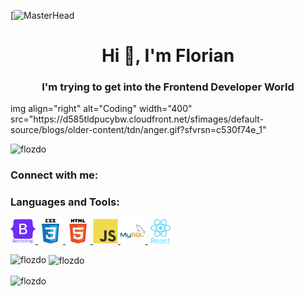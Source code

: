 [![MasterHead](https://user-images.githubusercontent.com/74038190/225813708-98b745f2-7d22-48cf-9150-083f1b00d6c9.gif)
<h1 align="center">Hi 👋, I'm Florian</h1>
<h3 align="center">I'm trying to get into the Frontend Developer World</h3>
img align="right" alt="Coding" width="400" src="https://d585tldpucybw.cloudfront.net/sfimages/default-source/blogs/older-content/tdn/anger.gif?sfvrsn=c530f74e_1"

<p align="left"> <img src="https://komarev.com/ghpvc/?username=flozdo&label=Profile%20views&color=0e75b6&style=flat" alt="flozdo" /> </p>

<h3 align="left">Connect with me:</h3>
<p align="left">
</p>

<h3 align="left">Languages and Tools:</h3>
<p align="left"> <a href="https://getbootstrap.com" target="_blank" rel="noreferrer"> <img src="https://raw.githubusercontent.com/devicons/devicon/master/icons/bootstrap/bootstrap-plain-wordmark.svg" alt="bootstrap" width="40" height="40"/> </a> <a href="https://www.w3schools.com/css/" target="_blank" rel="noreferrer"> <img src="https://raw.githubusercontent.com/devicons/devicon/master/icons/css3/css3-original-wordmark.svg" alt="css3" width="40" height="40"/> </a> <a href="https://www.w3.org/html/" target="_blank" rel="noreferrer"> <img src="https://raw.githubusercontent.com/devicons/devicon/master/icons/html5/html5-original-wordmark.svg" alt="html5" width="40" height="40"/> </a> <a href="https://developer.mozilla.org/en-US/docs/Web/JavaScript" target="_blank" rel="noreferrer"> <img src="https://raw.githubusercontent.com/devicons/devicon/master/icons/javascript/javascript-original.svg" alt="javascript" width="40" height="40"/> </a> <a href="https://www.mysql.com/" target="_blank" rel="noreferrer"> <img src="https://raw.githubusercontent.com/devicons/devicon/master/icons/mysql/mysql-original-wordmark.svg" alt="mysql" width="40" height="40"/> </a> <a href="https://reactjs.org/" target="_blank" rel="noreferrer"> <img src="https://raw.githubusercontent.com/devicons/devicon/master/icons/react/react-original-wordmark.svg" alt="react" width="40" height="40"/> </a> </p>

<p><img align="left" src="https://github-readme-stats.vercel.app/api/top-langs?username=flozdo&show_icons=true&theme=dark&locale=en&layout=compact" alt="flozdo" /></p>

<p>&nbsp;<img align="center" src="https://github-readme-stats.vercel.app/api?username=flozdo&show_icons=true&locale=en" alt="flozdo" /></p>

<p><img align="center" src="https://github-readme-streak-stats.herokuapp.com/?user=flozdo&" alt="flozdo" /></p>
